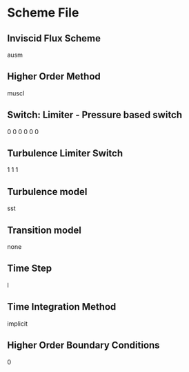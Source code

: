 
Scheme File
===========
## Inviscid Flux Scheme
ausm

## Higher Order Method
muscl

## Switch: Limiter - Pressure based switch
0 0 0  0 0 0

## Turbulence Limiter Switch
1 1 1

## Turbulence model
sst

## Transition model
none

## Time Step
l

## Time Integration Method
implicit

## Higher Order Boundary Conditions
0

